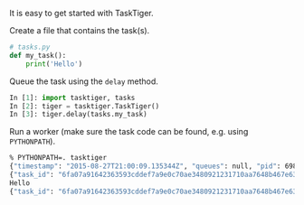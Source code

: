 It is easy to get started with TaskTiger.

Create a file that contains the task(s).

``` python
# tasks.py
def my_task():
    print('Hello')
```

Queue the task using the `delay` method.

``` python
In [1]: import tasktiger, tasks
In [2]: tiger = tasktiger.TaskTiger()
In [3]: tiger.delay(tasks.my_task)
```

Run a worker (make sure the task code can be found, e.g. using
`PYTHONPATH`).

``` bash
% PYTHONPATH=. tasktiger
{"timestamp": "2015-08-27T21:00:09.135344Z", "queues": null, "pid": 69840, "event": "ready", "level": "info"}
{"task_id": "6fa07a91642363593cddef7a9e0c70ae3480921231710aa7648b467e637baa79", "level": "debug", "timestamp": "2015-08-27T21:03:56.727051Z", "pid": 69840, "queue": "default", "child_pid": 70171, "event": "processing"}
Hello
{"task_id": "6fa07a91642363593cddef7a9e0c70ae3480921231710aa7648b467e637baa79", "level": "debug", "timestamp": "2015-08-27T21:03:56.732457Z", "pid": 69840, "queue": "default", "event": "done"}
```
